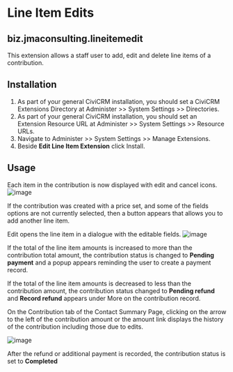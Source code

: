 # Line Item Edits

## biz.jmaconsulting.lineitemedit
This extension allows a staff user to add, edit and delete line items of a contribution.

Installation
------------

1. As part of your general CiviCRM installation, you should set a CiviCRM Extensions Directory at Administer >> System Settings >> Directories.
2. As part of your general CiviCRM installation, you should set an Extension Resource URL at Administer >> System Settings >> Resource URLs.
3. Navigate to Administer >> System Settings >> Manage Extensions.
4. Beside **Edit Line Item Extension** click Install.

Usage
-----

Each item in the contribution is now displayed with edit and cancel icons.
![image](https://user-images.githubusercontent.com/13468905/30987931-a62977d8-a466-11e7-91ee-8521ab13f368.png)

If the contribution was created with a price set, and some of the fields options are not currently selected, then a button appears that allows you to add another line item. 

Edit opens the line item in a dialogue with the editable fields.
![image](https://user-images.githubusercontent.com/13468905/30990046-d7e7da56-a46d-11e7-9cf6-3f6b309df41d.png)

If the total of the line item amounts is increased to more than the contribution total amount, the contribution status is changed to **Pending payment** and a popup appears reminding the user to create a payment record.

If the total of the line item amounts is decreased to less than the contribution amount, the contribution status changed to **Pending refund** and **Record refund** appears under More on the contribution record.

On the Contribution tab of the Contact Summary Page, clicking on the arrow to the left of the contribution amount or the amount link displays the history of the contribution including those due to edits.

![image](https://user-images.githubusercontent.com/13468905/30990046-d7e7da56-a46d-11e7-9cf6-3f6b309df41d.png)

After the refund or additional payment is recorded, the contribution status is set to **Completed**
